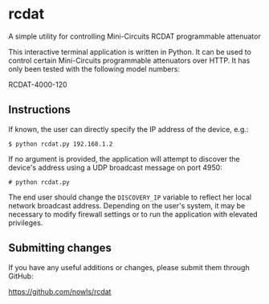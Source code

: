 # rcdat
A simple utility for controlling Mini-Circuits RCDAT programmable attenuator

This interactive terminal application is written in Python. It can be used to
control certain Mini-Circuits programmable attenuators over HTTP. It has only
been tested with the following model numbers:

RCDAT-4000-120

Instructions
--------

If known, the user can directly specify the IP address of the device, e.g.:

    $ python rcdat.py 192.168.1.2

If no argument is provided, the application will attempt to discover the
device's address using a UDP broadcast message on port 4950:

    # python rcdat.py

The end user should change the `DISCOVERY_IP` variable to reflect her local
network broadcast address. Depending on the user's system, it may be necessary
to modify firewall settings or to run the application with elevated privileges.

Submitting changes
--------

If you have any useful additions or changes, please submit them through GitHub:

https://github.com/nowls/rcdat
